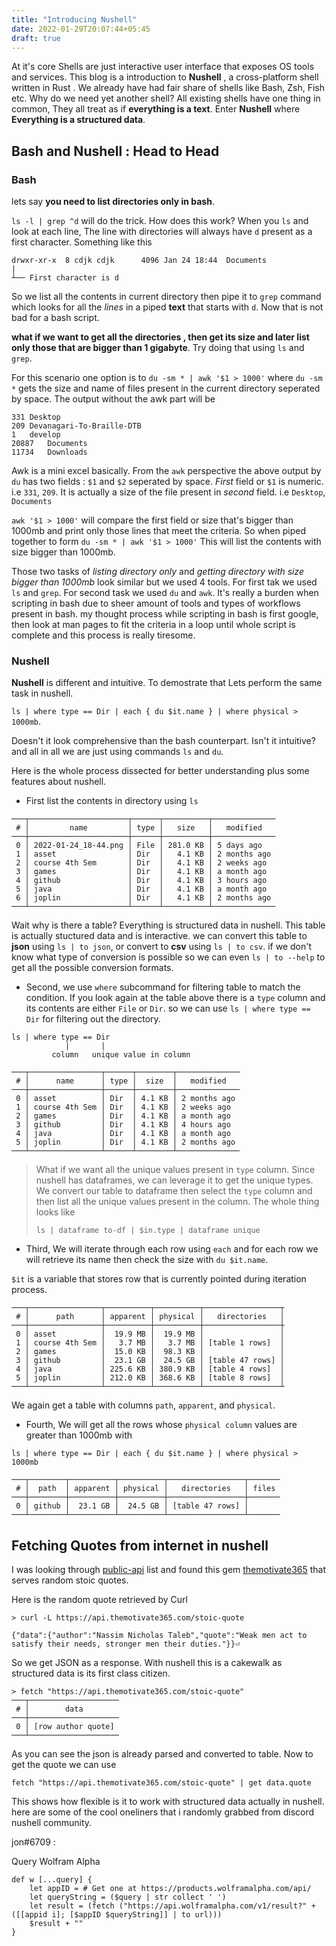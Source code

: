 ```yaml
---
title: "Introducing Nushell"
date: 2022-01-29T20:07:44+05:45
draft: true
---
```


At it's core Shells are just interactive user interface that exposes OS tools and services. This blog is a introduction to **Nushell** , a cross-platform shell written in Rust . We already have had fair share of shells like Bash, Zsh, Fish etc. Why do we need yet another shell? All existing shells have one thing in common,   They all treat as if **everything is a text**. Enter **Nushell** where **Everything is a structured data**. 

## Bash and Nushell : Head to Head

### Bash

lets say **you need to list directories only in bash**.

`ls -l | grep ^d` will do the trick. How does this work? When you `ls` and look at each line, The line with directories will always have `d` present as a first character. Something like this
```
drwxr-xr-x  8 cdjk cdjk      4096 Jan 24 18:44  Documents
|
┴── First character is d

```

So we list all the contents in current directory then pipe it to `grep` command which looks for all the *lines* in a piped **text** that starts with `d`. Now that is not bad for a bash script. 

**what if we want to get all the directories , then get its size and later list only those that are bigger than 1 gigabyte**. Try doing that using `ls` and `grep`.

For this scenario one option is to  `du -sm * | awk '$1 > 1000'` where `du -sm *` gets the size and name of files present in the current directory seperated by space. The output without the awk part will be 
```
331	Desktop
209	Devanagari-To-Braille-DTB
1	develop
20887	Documents
11734	Downloads
```


Awk is a mini excel basically. From the `awk` perspective the above output by `du` has two fields : `$1` and `$2` seperated by space. *First* field or `$1` is numeric. i.e `331`, `209`. It is actually a size of the file present in *second* field. i.e `Desktop`, `Documents` 

`awk '$1 > 1000'` will compare the first field or size that's bigger than 1000mb and print only those lines that meet the criteria. So when piped together to form `du -sm * | awk '$1 > 1000'` This will list the contents with size bigger than 1000mb.


Those two tasks of *listing directory only* and *getting directory with size bigger than 1000mb* look similar but we used 4 tools. For first tak we used `ls` and  `grep`. For second task we used `du` and `awk`. It's really a burden when scripting in bash due to sheer amount of tools and types of workflows present in bash. my thought process while scripting in bash is first google, then look at man pages to fit the criteria in a loop until whole script is complete and this process is really tiresome. 

### Nushell
**Nushell** is different and intuitive. To demostrate that Lets perform the same task in nushell.

`ls | where type == Dir | each { du $it.name } | where physical > 1000mb`. 

Doesn't it look comprehensive than the bash counterpart. Isn't it intuitive? and all in all we are just using  commands `ls` and `du`.

Here is the whole process dissected for better understanding plus some features about nushell. 
- First list the contents in directory using `ls` 
```
───┬──────────────────────┬──────┬──────────┬──────────────
 # │         name         │ type │   size   │   modified   
───┼──────────────────────┼──────┼──────────┼──────────────
 0 │ 2022-01-24_18-44.png │ File │ 281.0 KB │ 5 days ago   
 1 │ asset                │ Dir  │   4.1 KB │ 2 months ago 
 2 │ course 4th Sem       │ Dir  │   4.1 KB │ 2 weeks ago  
 3 │ games                │ Dir  │   4.1 KB │ a month ago  
 4 │ github               │ Dir  │   4.1 KB │ 3 hours ago  
 5 │ java                 │ Dir  │   4.1 KB │ a month ago  
 6 │ joplin               │ Dir  │   4.1 KB │ 2 months ago 
───┴──────────────────────┴──────┴──────────┴──────────────
```

Wait why is there a table? Everything is structured data in nushell. This table is actually stuctured data and is interactive. we can convert this table to **json** using `ls | to json`, or convert to **csv** using `ls | to csv`. if we  don't know what type of conversion is possible so we can even `ls | to --help` to get all the possible conversion formats.

- Second, we use `where` subcommand for filtering table to match the condition. If you look again at the table above there is a `type` column and its contents are either `File` or `Dir`.  so we can use `ls | where type == Dir` for filtering out the directory.

```
ls | where type == Dir
            |       |
         column   unique value in column    
```

```
───┬────────────────┬──────┬────────┬──────────────
 # │      name      │ type │  size  │   modified   
───┼────────────────┼──────┼────────┼──────────────
 0 │ asset          │ Dir  │ 4.1 KB │ 2 months ago 
 1 │ course 4th Sem │ Dir  │ 4.1 KB │ 2 weeks ago  
 2 │ games          │ Dir  │ 4.1 KB │ a month ago  
 3 │ github         │ Dir  │ 4.1 KB │ 4 hours ago  
 4 │ java           │ Dir  │ 4.1 KB │ a month ago  
 5 │ joplin         │ Dir  │ 4.1 KB │ 2 months ago 
───┴────────────────┴──────┴────────┴──────────────
```

> What if we want all the unique values present in  `type` column. Since nushell has dataframes, we can leverage it to get the unique types. We convert our table to dataframe then select the  `type` column and then list all the unique values present in the column. The whole thing looks like  
>
> `ls | dataframe to-df | $in.type | dataframe unique`

- Third, We will iterate through each row using `each` and for each row we will retrieve its name then check the size with `du $it.name`. 

`$it` is a variable that stores row that is currently pointed during iteration process. 

```
───┬────────────────┬──────────┬──────────┬─────────────────┬
 # │      path      │ apparent │ physical │   directories   │ 
───┼────────────────┼──────────┼──────────┼─────────────────┼
 0 │ asset          │  19.9 MB │  19.9 MB │                 │       
 1 │ course 4th Sem │   3.7 MB │   3.7 MB │ [table 1 rows]  │       
 2 │ games          │  15.0 KB │  98.3 KB │                 │       
 3 │ github         │  23.1 GB │  24.5 GB │ [table 47 rows] │       
 4 │ java           │ 225.6 KB │ 380.9 KB │ [table 4 rows]  │       
 5 │ joplin         │ 212.0 KB │ 368.6 KB │ [table 8 rows]  │       
───┴────────────────┴──────────┴──────────┴─────────────────┴
```
 We again get a table with columns `path`, `apparent`, and `physical`. 

- Fourth, We will get all the rows whose `physical column` values are greater than 1000mb with 

```
ls | where type == Dir | each { du $it.name } | where physical > 1000mb

───┬────────┬──────────┬──────────┬─────────────────┬───────
 # │  path  │ apparent │ physical │   directories   │ files 
───┼────────┼──────────┼──────────┼─────────────────┼───────
 0 │ github │  23.1 GB │  24.5 GB │ [table 47 rows] │       
───┴────────┴──────────┴──────────┴─────────────────┴───────
```


## Fetching Quotes from internet in nushell

I was looking through [public-api](https://github.com/public-apis/public-apis) list and found this gem [themotivate365](https://api.themotivate365.com/stoic-quote) that serves random stoic quotes.

Here is the random quote retrieved by Curl
```
> curl -L https://api.themotivate365.com/stoic-quote

{"data":{"author":"Nassim Nicholas Taleb","quote":"Weak men act to satisfy their needs, stronger men their duties."}}⏎
```

So we get JSON as a response. With nushell this is a cakewalk as structured data is its first class citizen.

```
> fetch "https://api.themotivate365.com/stoic-quote"
───┬────────────────────
 # │        data        
───┼────────────────────
 0 │ [row author quote] 
───┴────────────────────

```

As you can see the json is already parsed and converted to table. Now to get the quote we can use 
```
fetch "https://api.themotivate365.com/stoic-quote" | get data.quote
```

This shows how flexible is it to work with structured data actually in nushell. here are some of the cool oneliners that i randomly grabbed from discord nushell community.

jon#6709 : 

Query Wolfram Alpha
```
def w [...query] {
    let appID = # Get one at https://products.wolframalpha.com/api/
    let queryString = ($query | str collect ' ')
    let result = (fetch ("https://api.wolframalpha.com/v1/result?" + ([[appid i]; [$appID $queryString]] | to url)))
    $result + ""
}
```





